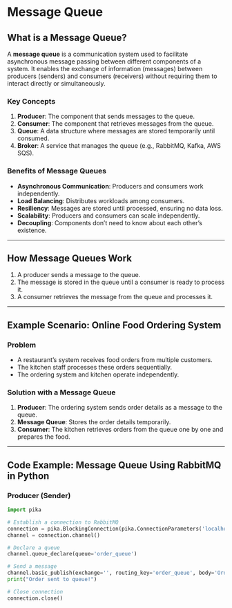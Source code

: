 
# Message Queue

## What is a Message Queue?
A **message queue** is a communication system used to facilitate asynchronous message passing between different components of a system. It enables the exchange of information (messages) between producers (senders) and consumers (receivers) without requiring them to interact directly or simultaneously.

### Key Concepts
1. **Producer**: The component that sends messages to the queue.
2. **Consumer**: The component that retrieves messages from the queue.
3. **Queue**: A data structure where messages are stored temporarily until consumed.
4. **Broker**: A service that manages the queue (e.g., RabbitMQ, Kafka, AWS SQS).

### Benefits of Message Queues
- **Asynchronous Communication**: Producers and consumers work independently.
- **Load Balancing**: Distributes workloads among consumers.
- **Resiliency**: Messages are stored until processed, ensuring no data loss.
- **Scalability**: Producers and consumers can scale independently.
- **Decoupling**: Components don’t need to know about each other’s existence.

---

## How Message Queues Work
1. A producer sends a message to the queue.
2. The message is stored in the queue until a consumer is ready to process it.
3. A consumer retrieves the message from the queue and processes it.

---

## Example Scenario: Online Food Ordering System
### Problem
- A restaurant’s system receives food orders from multiple customers.
- The kitchen staff processes these orders sequentially.
- The ordering system and kitchen operate independently.

### Solution with a Message Queue
1. **Producer**: The ordering system sends order details as a message to the queue.
2. **Message Queue**: Stores the order details temporarily.
3. **Consumer**: The kitchen retrieves orders from the queue one by one and prepares the food.

---

## Code Example: Message Queue Using RabbitMQ in Python

### Producer (Sender)
```python
import pika

# Establish a connection to RabbitMQ
connection = pika.BlockingConnection(pika.ConnectionParameters('localhost'))
channel = connection.channel()

# Declare a queue
channel.queue_declare(queue='order_queue')

# Send a message
channel.basic_publish(exchange='', routing_key='order_queue', body='Order #1: Pizza')
print("Order sent to queue!")

# Close connection
connection.close()
